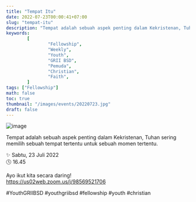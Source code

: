 ```yaml
---
title: "Tempat Itu"
date: 2022-07-23T00:00:41+07:00
slug: "tempat-itu"
description: "Tempat adalah sebuah aspek penting dalam Kekristenan, Tuhan sering memilih sebuah tempat tertentu untuk sebuah momen tertentu."
keywords:
        [
                "Fellowship",
                "Weekly",
                "Youth",
                "GRII BSD",
                "Pemuda",
                "Christian",
                "Faith",
        ]
tags: ["Fellowship"]
math: false
toc: true
thumbnail: "/images/events/20220723.jpg"
draft: false
---
```


![image](/images/events/20220723.jpg)

Tempat adalah sebuah aspek penting dalam Kekristenan, Tuhan sering memilih sebuah tempat tertentu untuk sebuah momen tertentu.

✨ Sabtu, 23 Juli 2022\
🕓 16.45

Ayo ikut kita secara daring!\
https://us02web.zoom.us/j/98569521706

#YouthGRIIBSD #youthgriibsd #fellowship #youth #christian
